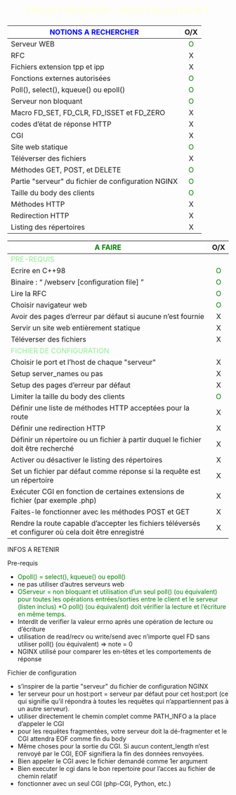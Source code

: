 ##  <p align =center><span style="color:lightyellow">PROJET WEBSERV - ANALYSE DU SUJET

|<div style="background-color:white"><span style="color:blue"> NOTIONS A RECHERCHER|   O/X   |		
|---                           |:-:      |
|Serveur WEB| <span style="color:green">O|
|RFC|X|
|Fichiers extension tpp et ipp|X|
|Fonctions externes autorisées| <span style="color:green">O|
|Poll(), select(), kqueue() ou epoll()|<span style="color:green">O|
|Serveur non bloquant| <span style="color:green">O|
|Macro FD_SET, FD_CLR, FD_ISSET et FD_ZERO|X|
|codes d’état de réponse HTTP|X| 
|CGI|X|
|Site web statique|<span style="color:green">O|
|Téléverser des fichiers|X|
|Méthodes GET, POST, et DELETE|<span style="color:green">O|
|Partie "serveur" du fichier de configuration NGINX|<span style="color:green">O|
|Taille du body des clients|<span style="color:green">O|
|Méthodes HTTP|X|
|Redirection HTTP|X|
|Listing des répertoires|X|

|<div style="background-color:white"><span style="color:green">**A FAIRE**   |   O/X   |		
|---                           |:-:      |
|<span style="color:lightgreen">PRE-REQUIS
|Ecrire en C++98|<span style="color:green">O|
|Binaire : “ /webserv [configuration file] ”|<span style="color:green">O|
|Lire la RFC|<span style="color:green">O|
|Choisir navigateur web|<span style="color:green">O|
|Avoir des pages d’erreur par défaut si aucune n’est fournie|X|
|Servir un site web entièrement statique|X|
|Téléverser des fichiers|X|
|<span style="color:lightgreen">FICHIER DE CONFIGURATION
|Choisir le port et l’host de chaque "serveur"|X|
|Setup server_names ou pas|X|
|Setup des pages d’erreur par défaut|X|
|Limiter la taille du body des clients|<span style="color:green">O|
|Définir une liste de méthodes HTTP acceptées pour la route|X|
|Définir une redirection HTTP|X|
|Définir un répertoire ou un fichier à partir duquel le fichier doit être recherché|X|
|Activer ou désactiver le listing des répertoires|X|
|Set un fichier par défaut comme réponse si la requête est un répertoire|X|
|Exécuter CGI en fonction de certaines extensions de fichier (par exemple .php)|X|
|Faites-le fonctionner avec les méthodes POST et GET|X|
|Rendre la route capable d’accepter les fichiers téléversés et configurer où cela doit être enregistré|X|

INFOS A RETENIR

Pre-requis
* <span style="color:green">Opoll() = select(), kqueue() ou epoll()
* ne pas utiliser d’autres serveurs web
* <span style="color:green">OServeur = non bloquant et utilisation d’un seul poll() (ou équivalent) pour toutes les opérations entrées/sorties entre le client et le serveur (listen inclus)
*<span style="color:green">O poll() (ou équivalent) doit vérifier la lecture et l’écriture en même temps.
* Interdit de verifier la valeur errno après une opération de lecture ou d’écriture
* utilisation de read/recv ou write/send avec n’importe quel FD sans utiliser poll() (ou équivalent) => note = 0
* NGINX utilisé pour comparer les en-têtes et les comportements de réponse

Fichier de configuration
* s’inspirer de la partie "serveur" du fichier de configuration NGINX
* 1er serveur pour un host:port = serveur par défaut pour cet host:port (ce qui signifie qu’il répondra à toutes les requêtes qui n’appartiennent pas à un autre serveur).
* utiliser directement le chemin complet comme PATH_INFO a la place d’appeler le CGI
* pour les requêtes fragmentées, votre serveur doit la dé-fragmenter et le CGI attendra EOF comme fin du body
* Même choses pour la sortie du CGI. Si aucun content_length n’est renvoyé par le CGI, EOF signifiera la fin des données renvoyées.
* Bien appeler le CGI avec le fichier demandé comme 1er argument
* Bien executer le cgi dans le bon repertoire pour l’acces au fichier de chemin relatif
* fonctionner avec un seul CGI (php-CGI, Python, etc.)
